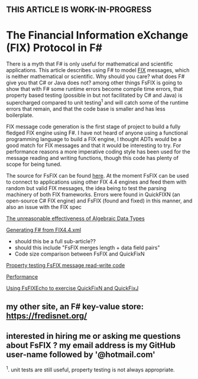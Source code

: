 ## THIS ARTICLE IS WORK-IN-PROGRESS


# The Financial Information eXchange (FIX) Protocol in F# #


There is a myth that F# is only useful for mathematical and scientific applications. This article describes using F# to model [FIX](https://en.wikipedia.org/wiki/Financial_Information_eXchange) messages, which is neither mathematical or scientific. Why should you care? what does F# give you that C# or Java does not? among other things FsFIX is going to show that with F# some runtime errors become compile time errors, that property based testing (possible in but not facilitated by C# and Java) is supercharged compared to unit testing<sup>1</sup> and will catch some of the runtime errors that remain, and that the code base is smaller and has less boilerplate.

FIX message code generation is the first stage of project to build a fully fledged FIX engine using F#. I have not heard of anyone using a functional programming language to build a FIX engine, I thought ADTs would be a good match for FIX messages and that it would be interesting to try. For performance reasons a more imperative coding style has been used for the message reading and writing functions, though this code has plenty of scope for being tuned.

The source for FsFIX can be found [here](https://github.com/Ian144/fsFixGen). At the moment FsFIX can be used to connect to applications using other FIX 4.4 engines and feed them with random but valid FIX messages, the idea being to test the parsing machinery of both FIX frameworks. Errors were found in QuickFIXN (an open-source C# FIX engine) and FsFIX (found and fixed) in this manner, and also an issue with the FIX spec

[The unreasonable effectiveness of Algebraic Data Types](ADTs.md)

[Generating F# from FIX4.4.xml](FsFIXcodeGen.md)
- should this be a full sub-article??
- should this include "FsFIX merges length + data field pairs"
- Code size comparison between FsFIX and QuickFixN

[Property testing FsFIX message read-write code](PropertyTesting.md)

[Performance](Performance.md)

[Using FsFIXEcho to exercise QuickFixN and QuickFixJ](FsFIXEcho.md)


## my other site, an F# key-value store: https://fredisnet.org/

## interested in hiring me or asking me questions about FsFIX ? my email address is my GitHub user-name followed by '@hotmail.com'

<sup>1</sup>. unit tests are still useful, property testing is not always appropriate.





